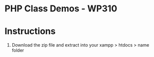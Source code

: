 PHP Class Demos - WP310
================

Instructions
==========

1. Download the zip file and extract into your xampp > htdocs > name folder
